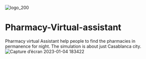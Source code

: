 ![logo_200](https://user-images.githubusercontent.com/103382378/210618997-fd99562c-0bf7-477d-9228-305f3a1ebd53.png)
# Pharmacy-Virtual-assistant
Pharmacy virtual Assistant help people to find the pharmacies in permanence for night. The simulation is about just Casablanca city.
![Capture d’écran 2023-01-04 183422](https://user-images.githubusercontent.com/103382378/210619279-b39f5eb2-1360-4e57-98b2-e6cce87db40b.png)

